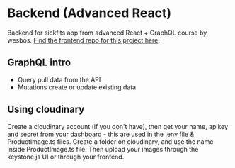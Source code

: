 # Backend (Advanced React)
Backend for sickfits app from advanced React + GraphQL course by wesbos. [Find the frontend repo for this project here](https://github.com/follow-course/frontend-sick-fits-advanced-react).

## GraphQL intro
- Query pull data from the API
- Mutations create or update existing data

## Using cloudinary
Create a cloudinary account (if you don't have), then get your name, apikey and secret from your dashboard - this are used in the .env file & ProductImage.ts files. Create a folder on cloudinary, and use the name inside ProductImage.ts file. Then upload your images through the keystone.js UI or through your frontend.
